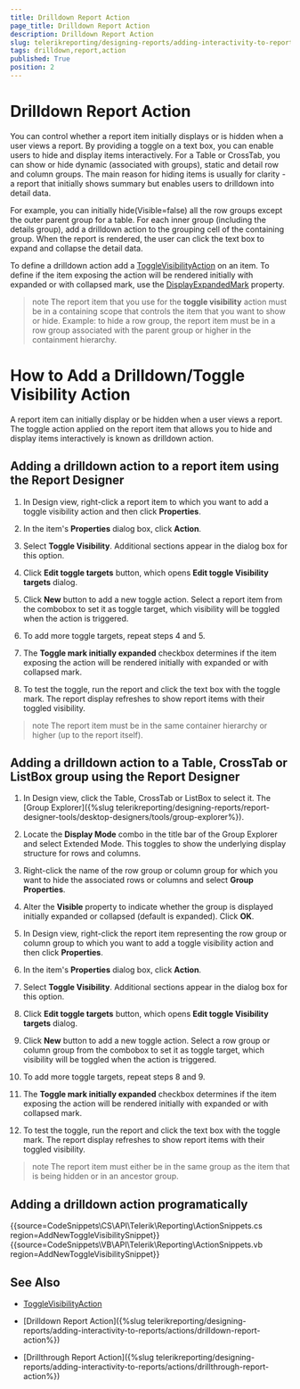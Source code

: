 ```yaml
---
title: Drilldown Report Action
page_title: Drilldown Report Action 
description: Drilldown Report Action
slug: telerikreporting/designing-reports/adding-interactivity-to-reports/actions/drilldown-report-action
tags: drilldown,report,action
published: True
position: 2
---
```


# Drilldown Report Action

You can control whether a report item initially displays or is hidden when a user views a report. By providing a toggle on a text box, you can enable users to hide and display items interactively. For a Table or CrossTab, you can show or hide dynamic (associated with groups), static and detail row and column groups. The main reason for hiding items is usually for clarity - a report that initially shows summary but enables users to drilldown into detail data. 

For example, you can initially hide(Visible=false) all the row groups except the outer parent group for a table. For each inner group (including the details group), add a drilldown action to the grouping cell of the containing group. When the report is rendered, the user can click the text box to expand and collapse the detail data. 

To define a drilldown action add a [ToggleVisibilityAction](/reporting/api/Telerik.Reporting.ToggleVisibilityAction) on an item. To define if the item exposing the action will be rendered initially with expanded or with collapsed mark, use the [DisplayExpandedMark](/reporting/api/Telerik.Reporting.ToggleVisibilityAction#Telerik_Reporting_ToggleVisibilityAction_DisplayExpandedMark) property. 

>note The report item that you use for the __toggle visibility__ action must be in a containing scope that controls the item that you want to show or hide. Example: to hide a row group, the report item must be in a row group associated with the parent group or higher in the containment hierarchy. 

# How to Add a Drilldown/Toggle Visibility Action

A report item can initially display or be hidden when a user views a report. The toggle action applied on the report item that allows you to hide and display items interactively is known as drilldown action.

## Adding a drilldown action to a report item using the Report Designer

1. In Design view, right-click a report item to which you want to add a toggle visibility action and then click __Properties__.

1. In the item's __Properties__  dialog box, click __Action__.

1. Select __Toggle Visibility__. Additional sections appear in the dialog box for this option.

1. Click __Edit toggle targets__  button, which opens __Edit toggle Visibility targets__  dialog.

1. Click __New__  button to add a new toggle action. Select a report item from the combobox to set it as toggle target, which visibility will be toggled when the action is triggered.

1. To add more toggle targets, repeat steps 4 and 5.

1. The __Toggle mark initially expanded__  checkbox determines if the item exposing the action will be rendered initially with expanded or with collapsed mark.

1. To test the toggle, run the report and click the text box with the toggle mark. The report display refreshes to show report items with their toggled visibility.

>note The report item must be in the same container hierarchy or higher (up to the report itself).


## Adding a drilldown action to a Table, CrossTab or ListBox group using the Report Designer

1. In Design view, click the Table, CrossTab or ListBox to select it. The [Group Explorer]({%slug telerikreporting/designing-reports/report-designer-tools/desktop-designers/tools/group-explorer%}).

1. Locate the __Display Mode__  combo in the title bar of the Group Explorer and select Extended Mode. This toggles to show the underlying display structure for rows and columns.

1. Right-click the name of the row group or column group for which you want to hide the associated rows or columns and select __Group Properties__.

1. Alter the __Visible__  property to indicate whether the group is displayed initially expanded or collapsed (default is expanded). Click __OK__.

1. In Design view, right-click the report item representing the row group or column group to which you want to add a toggle visibility action and then click __Properties__.

1. In the item's __Properties__  dialog box, click __Action__.

1. Select __Toggle Visibility__. Additional sections appear in the dialog box for this option.

1. Click __Edit toggle targets__  button, which opens __Edit toggle Visibility targets__  dialog.

1. Click __New__  button to add a new toggle action. Select a row group or column group from the combobox to set it as toggle target, which visibility will be toggled when the action is triggered.

1. To add more toggle targets, repeat steps 8 and 9.

1. The __Toggle mark initially expanded__  checkbox determines if the item exposing the action will be rendered initially with expanded or with collapsed mark.

1. To test the toggle, run the report and click the text box with the toggle mark. The report display refreshes to show report items with their toggled visibility.

>note The report item must either be in the same group as the item that is being hidden or in an ancestor group.


## Adding a drilldown action programatically

{{source=CodeSnippets\CS\API\Telerik\Reporting\ActionSnippets.cs region=AddNewToggleVisibilitySnippet}}
{{source=CodeSnippets\VB\API\Telerik\Reporting\ActionSnippets.vb region=AddNewToggleVisibilitySnippet}}


## See Also

 * [ToggleVisibilityAction](/reporting/api/Telerik.Reporting.ToggleVisibilityAction)
 
 * [Drilldown Report Action]({%slug telerikreporting/designing-reports/adding-interactivity-to-reports/actions/drilldown-report-action%})

 * [Drillthrough Report Action]({%slug telerikreporting/designing-reports/adding-interactivity-to-reports/actions/drillthrough-report-action%})
